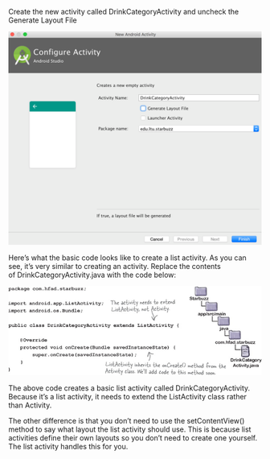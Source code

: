 Create the new activity called DrinkCategoryActivity and uncheck the Generate Layout File

![](.guides/img/32.png)

Here’s what the basic code looks like to create a list activity. As you can see, it’s very similar to creating an activity. Replace the contents of DrinkCategoryActivity.java with the code below:


![](.guides/img/33.png)

The above code creates a basic list activity called DrinkCategoryActivity. Because it’s a list activity, it needs to extend the ListActivity class rather than Activity. 

The other difference is that you don’t need to use the setContentView() method to say what layout the list activity should use. This is because list activities define their own layouts so you don’t need to create one yourself. The list activity handles this for you.

